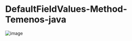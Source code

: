 # DefaultFieldValues-Method-Temenos-java
![image](https://user-images.githubusercontent.com/40827670/217555473-55e2e0ea-b092-4197-99d1-f567be6b56f5.png)
